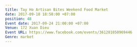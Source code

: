 ```yaml
---
title: Tay Ho Artisan Bites Weekend Food Market
date: 2017-09-18 18:58:00 +07:00
position: 48
Event date: 2017-09-24 21:00:00 +07:00
Venue: 172 Xuan Dieu
Event URL: https://www.facebook.com/events/361281850969446
Genre: market
---
```


